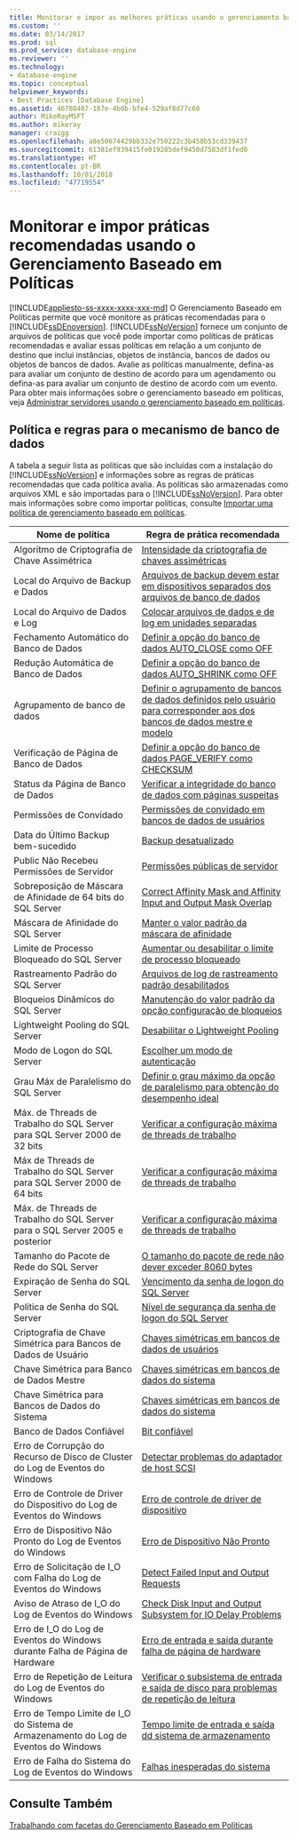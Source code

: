 ```yaml
---
title: Monitorar e impor as melhores práticas usando o gerenciamento baseado em políticas | Microsoft Docs
ms.custom: ''
ms.date: 03/14/2017
ms.prod: sql
ms.prod_service: database-engine
ms.reviewer: ''
ms.technology:
- database-engine
ms.topic: conceptual
helpviewer_keywords:
- Best Practices [Database Engine]
ms.assetid: 46788407-187e-4b0b-bfe4-529af8d77c60
author: MikeRayMSFT
ms.author: mikeray
manager: craigg
ms.openlocfilehash: a8e50674429bb332e750222c3b458b53cd339437
ms.sourcegitcommit: 61381ef939415fe019285def9450d7583df1fed0
ms.translationtype: HT
ms.contentlocale: pt-BR
ms.lasthandoff: 10/01/2018
ms.locfileid: "47719554"
---
```

# <a name="monitor-and-enforce-best-practices-by-using-policy-based-management"></a>Monitorar e impor práticas recomendadas usando o Gerenciamento Baseado em Políticas
[!INCLUDE[appliesto-ss-xxxx-xxxx-xxx-md](../../includes/appliesto-ss-xxxx-xxxx-xxx-md.md)]
  O Gerenciamento Baseado em Políticas permite que você monitore as práticas recomendadas para o [!INCLUDE[ssDEnoversion](../../includes/ssdenoversion-md.md)]. [!INCLUDE[ssNoVersion](../../includes/ssnoversion-md.md)] fornece um conjunto de arquivos de políticas que você pode importar como políticas de práticas recomendadas e avaliar essas políticas em relação a um conjunto de destino que inclui instâncias, objetos de instância, bancos de dados ou objetos de bancos de dados. Avalie as políticas manualmente, defina-as para avaliar um conjunto de destino de acordo para um agendamento ou defina-as para avaliar um conjunto de destino de acordo com um evento. Para obter mais informações sobre o gerenciamento baseado em políticas, veja [Administrar servidores usando o gerenciamento baseado em políticas](../../relational-databases/policy-based-management/administer-servers-by-using-policy-based-management.md).  
  
## <a name="policy-and-rules-for-database-engine"></a>Política e regras para o mecanismo de banco de dados  
 A tabela a seguir lista as políticas que são incluídas com a instalação do [!INCLUDE[ssNoVersion](../../includes/ssnoversion-md.md)] e informações sobre as regras de práticas recomendadas que cada política avalia. As políticas são armazenadas como arquivos XML e são importadas para o [!INCLUDE[ssNoVersion](../../includes/ssnoversion-md.md)]. Para obter mais informações sobre como importar políticas, consulte [Importar uma política de gerenciamento baseado em políticas](../../relational-databases/policy-based-management/import-a-policy-based-management-policy.md).  
  
|Nome de política|Regra de prática recomendada|  
|-----------------|------------------------|  
|Algoritmo de Criptografia de Chave Assimétrica|[Intensidade da criptografia de chaves assimétricas](../../relational-databases/policy-based-management/asymmetric-keys-encryption-strength.md)|  
|Local do Arquivo de Backup e Dados|[Arquivos de backup devem estar em dispositivos separados dos arquivos de banco de dados](http://msdn.microsoft.com/library/7039bebb-1f25-4cf3-81f1-393dfb78da12)|  
|Local do Arquivo de Dados e Log|[Colocar arquivos de dados e de log em unidades separadas](../../relational-databases/policy-based-management/place-data-and-log-files-on-separate-drives.md)|  
|Fechamento Automático do Banco de Dados|[Definir a opção do banco de dados AUTO_CLOSE como OFF](../../relational-databases/policy-based-management/set-the-auto-close-database-option-to-off.md)|  
|Redução Automática de Banco de Dados|[Definir a opção do banco de dados AUTO_SHRINK como OFF](../../relational-databases/policy-based-management/set-the-auto-shrink-database-option-to-off.md)|  
|Agrupamento de banco de dados|[Definir o agrupamento de bancos de dados definidos pelo usuário para corresponder aos dos bancos de dados mestre e modelo](http://msdn.microsoft.com/library/c686446f-dae1-4b05-a3df-837b3422988d)|  
|Verificação de Página de Banco de Dados|[Definir a opção do banco de dados PAGE_VERIFY como CHECKSUM](../../relational-databases/policy-based-management/set-the-page-verify-database-option-to-checksum.md)|  
|Status da Página de Banco de Dados|[Verificar a integridade do banco de dados com páginas suspeitas](../../relational-databases/policy-based-management/check-integrity-of-database-with-suspect-pages.md)|  
|Permissões de Convidado|[Permissões de convidado em bancos de dados de usuários](../../relational-databases/policy-based-management/guest-permissions-on-user-databases.md)|  
|Data do Último Backup bem-sucedido|[Backup desatualizado](../../relational-databases/policy-based-management/outdated-backup.md)|  
|Public Não Recebeu Permissões de Servidor|[Permissões públicas de servidor](../../relational-databases/policy-based-management/server-public-permissions.md)|  
|Sobreposição de Máscara de Afinidade de 64 bits do SQL Server|[Correct Affinity Mask and Affinity Input and Output Mask Overlap](../../relational-databases/policy-based-management/correct-affinity-mask-and-affinity-input-and-output-mask-overlap.md)|  
|Máscara de Afinidade do SQL Server|[Manter o valor padrão da máscara de afinidade](../../relational-databases/policy-based-management/keep-the-affinity-mask-default-value.md)|  
|Limite de Processo Bloqueado do SQL Server|[Aumentar ou desabilitar o limite de processo bloqueado](../../relational-databases/policy-based-management/increase-or-disable-blocked-process-threshold.md)|  
|Rastreamento Padrão do SQL Server|[Arquivos de log de rastreamento padrão desabilitados](../../relational-databases/policy-based-management/default-trace-log-files-disabled.md)|  
|Bloqueios Dinâmicos do SQL Server|[Manutenção do valor padrão da opção configuração de bloqueios](../../relational-databases/policy-based-management/keep-the-locks-configuration-option-default-value.md)|  
|Lightweight Pooling do SQL Server|[Desabilitar o Lightweight Pooling](../../relational-databases/policy-based-management/disable-lightweight-pooling.md)|  
|Modo de Logon do SQL Server|[Escolher um modo de autenticação](../../relational-databases/security/choose-an-authentication-mode.md)|  
|Grau Máx de Paralelismo do SQL Server|[Definir o grau máximo da opção de paralelismo para obtenção do desempenho ideal](../../relational-databases/policy-based-management/set-the-max-degree-of-parallelism-option-for-optimal-performance.md)|  
|Máx. de Threads de Trabalho do SQL Server para SQL Server 2000 de 32 bits|[Verificar a configuração máxima de threads de trabalho](../../relational-databases/policy-based-management/verify-max-worker-threads-setting.md)|  
|Máx de Threads de Trabalho do SQL Server para SQL Server 2000 de 64 bits|[Verificar a configuração máxima de threads de trabalho](../../relational-databases/policy-based-management/verify-max-worker-threads-setting.md)|  
|Máx. de Threads de Trabalho do SQL Server para o SQL Server 2005 e posterior|[Verificar a configuração máxima de threads de trabalho](../../relational-databases/policy-based-management/verify-max-worker-threads-setting.md)|  
|Tamanho do Pacote de Rede do SQL Server|[O tamanho do pacote de rede não dever exceder 8060 bytes](../../relational-databases/policy-based-management/network-packet-size-should-not-exceed-8060-bytes.md)|  
|Expiração de Senha do SQL Server|[Vencimento da senha de logon do SQL Server](../../relational-databases/policy-based-management/sql-server-login-password-expiration.md)|  
|Política de Senha do SQL Server|[Nível de segurança da senha de logon do SQL Server](../../relational-databases/policy-based-management/sql-server-login-password-strength.md)|  
|Criptografia de Chave Simétrica para Bancos de Dados de Usuário|[Chaves simétricas em bancos de dados de usuários](../../relational-databases/policy-based-management/symmetric-keys-on-user-databases.md)|  
|Chave Simétrica para Banco de Dados Mestre|[Chaves simétricas em bancos de dados do sistema](../../relational-databases/policy-based-management/symmetric-keys-on-system-databases.md)|  
|Chave Simétrica para Bancos de Dados do Sistema|[Chaves simétricas em bancos de dados do sistema](../../relational-databases/policy-based-management/symmetric-keys-on-system-databases.md)|  
|Banco de Dados Confiável|[Bit confiável](../../relational-databases/policy-based-management/trustworthy-bit.md)|  
|Erro de Corrupção do Recurso de Disco de Cluster do Log de Eventos do Windows|[Detectar problemas do adaptador de host SCSI](../../relational-databases/policy-based-management/detect-scsi-host-adapter-issues.md)|  
|Erro de Controle de Driver do Dispositivo do Log de Eventos do Windows|[Erro de controle de driver de dispositivo](../../relational-databases/policy-based-management/device-driver-control-error.md)|  
|Erro de Dispositivo Não Pronto do Log de Eventos do Windows|[Erro de Dispositivo Não Pronto](../../relational-databases/policy-based-management/device-not-ready-error.md)|  
|Erro de Solicitação de I_O com Falha do Log de Eventos do Windows|[Detect Failed Input and Output Requests](../../relational-databases/policy-based-management/detect-failed-input-and-output-requests.md)|  
|Aviso de Atraso de I_O do Log de Eventos do Windows|[Check Disk Input and Output Subsystem for IO Delay Problems](../../relational-databases/policy-based-management/check-disk-input-and-output-subsystem-for-io-delay-problems.md)|  
|Erro de I_O do Log de Eventos do Windows durante Falha de Página de Hardware|[Erro de entrada e saída durante falha de página de hardware](../../relational-databases/policy-based-management/input-and-output-error-during-hard-page-fault.md)|  
|Erro de Repetição de Leitura do Log de Eventos do Windows|[Verificar o subsistema de entrada e saída de disco para problemas de repetição de leitura](../../relational-databases/policy-based-management/check-disk-input-output-subsystem-for-read-retry-problems.md)|  
|Erro de Tempo Limite de I_O do Sistema de Armazenamento do Log de Eventos do Windows|[Tempo limite de entrada e saída dd sistema de armazenamento](../../relational-databases/policy-based-management/storage-system-input-output-time-out.md)|  
|Erro de Falha do Sistema do Log de Eventos do Windows|[Falhas inesperadas do sistema](../../relational-databases/policy-based-management/unexpected-system-failures.md)|  
  
## <a name="see-also"></a>Consulte Também  
 [Trabalhando com facetas do Gerenciamento Baseado em Políticas](../../relational-databases/policy-based-management/working-with-policy-based-management-facets.md)  
  
  
